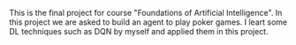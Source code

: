This is the final project for course "Foundations of Artificial Intelligence". In this project we are asked to build an agent to play poker games. I leart some DL techniques such as DQN by myself and applied them in this project.
